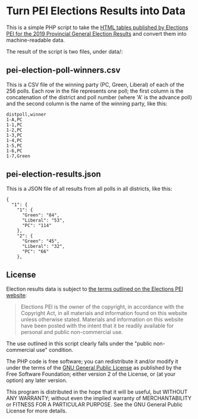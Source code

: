 # Turn PEI Elections Results into Data

This is a simple PHP script to take the [HTML tables published by Elections PEI for the 2019 Provincial General Election Results](http://results.electionspei.ca/provincial/results_2019/index.html) and convert them into machine-readable data.

The result of the script is two files, under data/:

## pei-election-poll-winners.csv

This is a CSV file of the winning party (PC, Green, Liberal) of each of the 256 polls. Each row in the file represents one poll; the first column is the concatenation of the district and poll number (where 'A' is the advance poll) and the second column is the name of the winning party, like this:

	distpoll,winner
	1-A,PC
	1-1,PC
	1-2,PC
	1-3,PC
	1-4,PC
	1-5,PC
	1-6,PC
	1-7,Green
	
## pei-election-results.json

This is a JSON file of all results from all polls in all districts, like this:

	{
	  "1": {
	    "1": {
	      "Green": "84",
	      "Liberal": "53",
	      "PC": "114"
	    },
	    "2": {
	      "Green": "45",
	      "Liberal": "32",
	      "PC": "66"
	    },

## License 

Election results data is subject to [the terms outlined on the Elections PEI website](https://www.electionspei.ca/disclaimer):

> Elections PEI is the owner of the copyright, in accordance with the Copyright Act, in all materials and information found on this website unless otherwise stated. Materials and information on this website have been posted with the intent that it be readily available for personal and public non-commercial use.

The use outlined in this script clearly falls under the "public non-commercial use" condition.

The PHP code is free software; you can redistribute it and/or modify
it under the terms of the [GNU General Public License](https://www.gnu.org/licenses/gpl-2.0.en.html) as published by the Free Software Foundation; either version 2 of the License, or (at your option) any later version.

This program is distributed in the hope that it will be useful, but
WITHOUT ANY WARRANTY; without even the implied warranty of MERCHANTABILITY or FITNESS FOR A PARTICULAR PURPOSE. See the GNU General Public License for more details.

